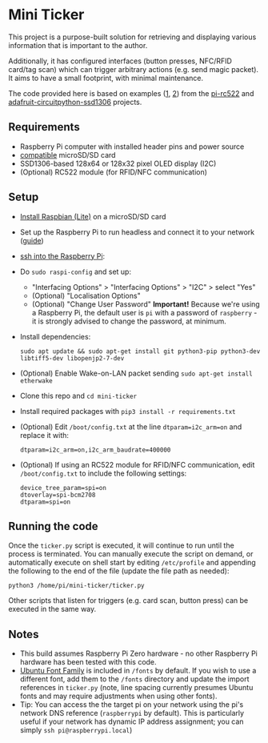 # Mini Ticker

This project is a purpose-built solution for retrieving and displaying various information that is important to the author.

Additionally, it has configured interfaces (button presses, NFC/RFID card/tag scan) which can trigger arbitrary actions (e.g. send magic packet). It aims to have a small footprint, with minimal maintenance.

The code provided here is based on examples ([1](https://github.com/adafruit/Adafruit_CircuitPython_SSD1306/tree/master/examples), [2](https://github.com/ondryaso/pi-rc522/tree/master/examples)) from the [pi-rc522](https://github.com/ondryaso/pi-rc522) and [adafruit-circuitpython-ssd1306](https://github.com/adafruit/Adafruit_CircuitPython_SSD1306) projects.

## Requirements

- Raspberry Pi computer with installed header pins and power source
- [compatible](https://www.raspberrypi.org/documentation/installation/sd-cards.md) microSD/SD card
- SSD1306-based 128x64 or 128x32 pixel OLED display (I2C)
- (Optional) RC522 module (for RFID/NFC communication)

## Setup

- [Install Raspbian (Lite)](https://www.raspberrypi.org/downloads/raspbian/) on a microSD/SD card
- Set up the Raspberry Pi to run headless and connect it to your network ([guide](https://www.raspberrypi.org/documentation/configuration/wireless/headless.md))
- [ssh into the Raspberry Pi](https://www.raspberrypi.org/documentation/remote-access/ssh/):
- Do `sudo raspi-config` and set up:
  - "Interfacing Options" > "Interfacing Options" > "I2C" > select "Yes"
  - (Optional) "Localisation Options"
  - (Optional) "Change User Password"
    **Important!** Because we're using a Raspberry Pi, the default user is `pi` with a password of `raspberry` - it is strongly advised to change the password, at minimum.
- Install dependencies:

  ```shell
  sudo apt update && sudo apt-get install git python3-pip python3-dev libtiff5-dev libopenjp2-7-dev
  ```

- (Optional) Enable Wake-on-LAN packet sending `sudo apt-get install etherwake`
- Clone this repo and `cd mini-ticker`
- Install required packages with `pip3 install -r requirements.txt`
- (Optional) Edit `/boot/config.txt` at the line `dtparam=i2c_arm=on` and replace it with:

  ```shell
  dtparam=i2c_arm=on,i2c_arm_baudrate=400000
  ```

- (Optional) If using an RC522 module for RFID/NFC communication, edit `/boot/config.txt` to include the following settings:

  ```settings
  device_tree_param=spi=on
  dtoverlay=spi-bcm2708
  dtparam=spi=on
  ```

## Running the code

Once the `ticker.py` script is executed, it will continue to run until the process is terminated. You can manually execute the script on demand, or automatically execute on shell start by editing `/etc/profile` and appending the following to the end of the file (update the file path as needed):

```shell
python3 /home/pi/mini-ticker/ticker.py
```

Other scripts that listen for triggers (e.g. card scan, button press) can be executed in the same way.

## Notes

- This build assumes Raspberry Pi Zero hardware - no other Raspberry Pi hardware has been tested with this code.
- [Ubuntu Font Family](https://design.ubuntu.com/font/) is included in `/fonts` by default. If you wish to use a different font, add them to the `/fonts` directory and update the import references in `ticker.py` (note, line spacing currently presumes Ubuntu fonts and may require adjustments when using other fonts).
- Tip: You can access the the target pi on your network using the pi's network DNS reference (`raspberrypi` by default). This is particularly useful if your network has dynamic IP address assignment; you can simply `ssh pi@raspberrypi.local`)
